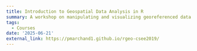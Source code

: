 ```yaml
---
title: Introduction to Geospatial Data Analysis in R
summary: A workshop on manipulating and visualizing georeferenced data in R.
tags:
  - Courses
date: '2025-06-21'
external_link: https://pmarchand1.github.io/rgeo-csee2019/
---
```

